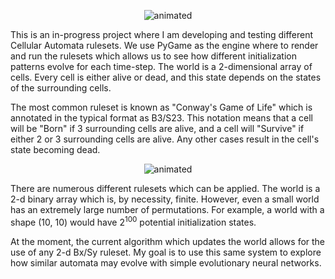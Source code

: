 <p align="center">
  <img src="https://github.com/ScruffyTheMoose/cellularAutomata/blob/main/Diamoeba.gif" alt="animated" />
</p>

This is an in-progress project where I am developing and testing different Cellular Automata rulesets. We use PyGame as the engine where to render and run the rulesets which allows us to see how different initialization patterns evolve for each time-step. The world is a 2-dimensional array of cells. Every cell is either alive or dead, and this state depends on the states of the surrounding cells.

The most common ruleset is known as "Conway's Game of Life" which is annotated in the typical format as B3/S23. This notation means that a cell will be "Born" if 3 surrounding cells are alive, and a cell will "Survive" if either 2 or 3 surrounding cells are alive. Any other cases result in the cell's state becoming dead.

<p align="center">
  <img src="https://github.com/ScruffyTheMoose/cellularAutomata/blob/main/Life.gif" alt="animated" />
</p>

There are numerous different rulesets which can be applied. The world is a 2-d binary array which is, by necessity, finite. However, even a small world has an extremely large number of permutations. For example, a world with a shape (10, 10) would have 2<sup>100</sup> potential initialization states.

At the moment, the current algorithm which updates the world allows for the use of any 2-d Bx/Sy ruleset. My goal is to use this same system to explore how similar automata may evolve with simple evolutionary neural networks. 
